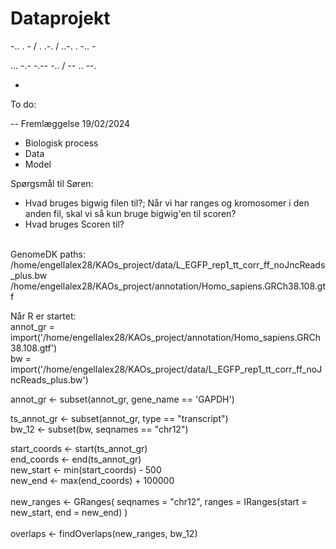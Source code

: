 # Dataprojekt

-.. . - / . .-. / ..-. . -.. -

... -.- -.-- -.. / -- .. --.


- 




To do:

-- Fremlæggelse 19/02/2024
- Biologisk process
- Data
- Model

Spørgsmål til Søren:
 - Hvad bruges bigwig filen til?; Når vi har ranges og kromosomer i den anden fil, skal vi så kun bruge bigwig'en til scoren?
 - Hvad bruges Scoren til?

<br>
GenomeDK paths: <br>
/home/engellalex28/KAOs_project/data/L_EGFP_rep1_tt_corr_ff_noJncReads_plus.bw <br>
/home/engellalex28/KAOs_project/annotation/Homo_sapiens.GRCh38.108.gtf <br>

Når R er startet: <br>
annot_gr = import('/home/engellalex28/KAOs_project/annotation/Homo_sapiens.GRCh38.108.gtf') <br>
bw = import('/home/engellalex28/KAOs_project/data/L_EGFP_rep1_tt_corr_ff_noJncReads_plus.bw') <br>

annot_gr <- subset(annot_gr, gene_name == 'GAPDH')

ts_annot_gr <- subset(annot_gr, type == "transcript") <br>
bw_12 <- subset(bw, seqnames == "chr12") <br>

start_coords <- start(ts_annot_gr) <br>
end_coords <- end(ts_annot_gr) <br>
new_start <- min(start_coords) - 500 <br>
new_end <- max(end_coords) + 100000 <br> 
 <br> 
new_ranges <- GRanges(
  seqnames = "chr12",
  ranges = IRanges(start = new_start, end = new_end)
) <br>
<br>
overlaps <- findOverlaps(new_ranges, bw_12) <br>

